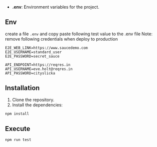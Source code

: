 - **.env**: Environment variables for the project.

## Env

create a file `.env` and copy paste following test value to the .env file
Note: remove following credentials when deploy to production

```
E2E_WEB_LINK=https://www.saucedemo.com
E2E_USERNAME=standard_user
E2E_PASSWORD=secret_sauce

API_ENDPOINT=https://reqres.in
API_USERNAME=eve.holt@reqres.in
API_PASSWORD=cityslicka
```

## Installation

1. Clone the repository.
2. Install the dependencies:

```sh
npm install
```

## Execute

```sh
npm run test
```

